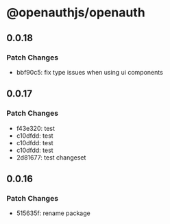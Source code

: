 # @openauthjs/openauth

## 0.0.18

### Patch Changes

- bbf90c5: fix type issues when using ui components

## 0.0.17

### Patch Changes

- f43e320: test
- c10dfdd: test
- c10dfdd: test
- c10dfdd: test
- 2d81677: test changeset

## 0.0.16

### Patch Changes

- 515635f: rename package
